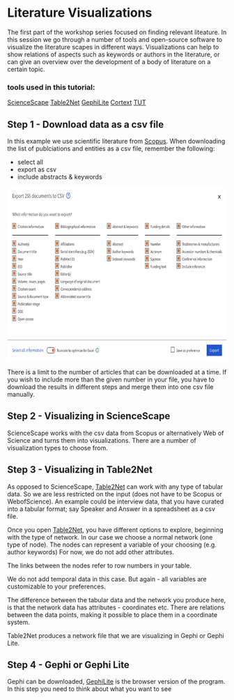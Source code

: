 # Literature Visualizations

The first part of the workshop series focused on finding relevant liteature.
In this session we go through a number of tools and open-source software to visualize the literature scapes in different ways.
Visualizations can help to show relations of aspects such as keywords or authors in the literature, or can give an overview over the development of a body of literature on a certain topic.

### tools used in this tutorial: 

[ScienceScape](https://medialab.github.io/sciencescape/)
[Table2Net](https://medialab.github.io/table2net/)
[GephiLite](https://gephi.org/gephi-lite/)
[Cortext](https://managerv2.cortext.net/login)
[TUT](https://tut.man.dtu.dk)


## Step 1 - Download data as a csv file

In this example we use scientific literature from [Scopus](https://www.scopus.com).
When downloading the list of publciations and entities as a csv file, remember the following:

- select all
- export as csv
- include abstracts & keywords

<img src="images/Screenshot 2025-03-28 at 12.42.25.png" width="600" height="400">


There is a limit to the number of articles that can be downloaded at a time. 
If you wish to include more than the given number in your file, you have to download the results in different steps and merge them into one csv file manually.


## Step 2 - Visualizing in ScienceScape

ScienceScape works with the csv data from Scopus or alternatively Web of Science and turns them into visualizations. 
There are a number of visualization types to choose from.

## Step 3 - Visualizing in Table2Net

As opposed to ScienceScape, [Table2Net](https://medialab.github.io/table2net/) can work with any type of tabular data. So we are less restricted on the input (does not have to be Scopus or WebofScience).
An example could be interview data, that you have curated into a tabular format; say Speaker and Answer in a spreadsheet as a csv file.

Once you open [Table2Net](https://medialab.github.io/table2net/), you have different options to explore, beginning with the type of network. In our case we choose a normal network (one type of node). 
The nodes can represent a variable of your choosing (e.g. author keywords)
For now, we do not add other attributes.

The links between the nodes refer to row numbers in your table.

We do not add temporal data in this case. But again - all variables are customizable to your preferences.

The difference between the tabular data and the network you produce here, is that the network data has attributes - coordinates etc. 
There are relations between the data points, making it possible to place them in a coordinate system.

Table2Net produces a network file that we are visualizing in Gephi or Gephi Lite.

## Step 4 - Gephi or Gephi Lite

Gephi can be downloaded, [GephiLite](https://gephi.org/gephi-lite/) is the browser version of the program.
In this step you need to think about what you want to see




